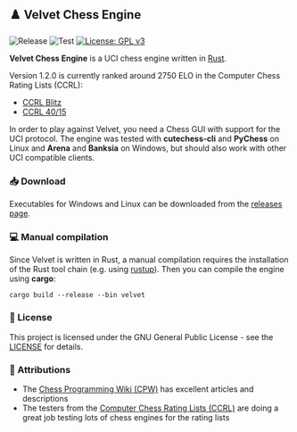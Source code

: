 ## :chess_pawn: Velvet Chess Engine

![Release](https://img.shields.io/github/v/release/mhonert/velvet-chess)
![Test](https://img.shields.io/github/workflow/status/mhonert/velvet-chess/Test?label=Test&logo=github)
[![License: GPL v3](https://img.shields.io/badge/License-GPLv3-blue.svg)](https://www.gnu.org/licenses/gpl-3.0)

**Velvet Chess Engine** is a UCI chess engine written in [Rust](https://www.rust-lang.org).

Version 1.2.0 is currently ranked around 2750 ELO in the Computer Chess Rating Lists (CCRL):
- [CCRL Blitz](https://www.computerchess.org.uk/ccrl/404/cgi/compare_engines.cgi?family=Velvet&print=Rating+list)
- [CCRL 40/15](https://www.computerchess.org.uk/ccrl/4040/cgi/compare_engines.cgi?family=Velvet&print=Rating+list)

In order to play against Velvet, you need a Chess GUI with support for the UCI protocol.
The engine was tested with **cutechess-cli** and **PyChess** on Linux and **Arena** and **Banksia** on Windows, but
should also work with other UCI compatible clients.

### :inbox_tray: Download

Executables for Windows and Linux can be downloaded from the [releases page](https://github.com/mhonert/velvet-chess/releases).

### :computer: Manual compilation

Since Velvet is written in Rust, a manual compilation requires the installation of the Rust tool chain (e.g. using [rustup](https://rustup.rs/)).
Then you can compile the engine using **cargo**:

```shell
cargo build --release --bin velvet
```

### :scroll: License
This project is licensed under the GNU General Public License - see the [LICENSE](LICENSE) for details.

### :tada: Attributions
- The [Chess Programming Wiki (CPW)](https://www.chessprogramming.org/Main_Page) has excellent articles and descriptions
- The testers from the [Computer Chess Rating Lists (CCRL)](https://www.computerchess.org.uk/ccrl/) are doing a great job testing lots
  of chess engines for the rating lists
